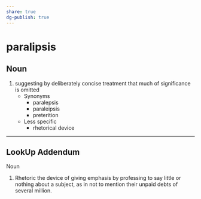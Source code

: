 ```yaml
---
share: true
dg-publish: true
---
```

# paralipsis


## Noun

1. suggesting by deliberately concise treatment that much of significance is omitted
	- Synonyms
		- paralepsis
		- paraleipsis
		- preterition
	- Less specific
		- rhetorical device

---

## LookUp Addendum

Noun
1.	Rhetoric the device of giving emphasis by professing to say little or nothing about a subject, as in not to mention their unpaid debts of several million.